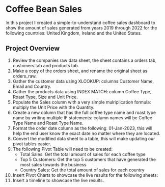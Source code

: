 # Coffee Bean Sales

In this project I created a simple-to-understand coffee sales dashboard to show the amount of sales generated from years 2019 through 2022 for the following countries: United Kingdom, Ireland and the United States.


## Project Overview
1. Review the companies raw data sheet, the sheet contains a orders tab, customers tab and products tab.
2. Make a copy of the orders sheet, and rename the original sheet as orders_raw.
3. Gather the customer data using XLOOKUP: columns Customer Name, Email and Country.
4. Gather the products data using INDEX MATCH: column Coffee Type, Roast Type, Size and Unit Price.
5. Populate the Sales column with a very simple mulriplication formula: multiply the Unit Price with the Quantity.
6. Create a new column that has the full coffee type name and roast type name by writing multiple IF statements: column names will be Coffee Type Name and Roast Type Name.
7. Format the order date column as the following: 01-Jan-2023, this will help the end user know the exact date no matter where they are located.
8. Convert the modified data sheet to a table, this will make updating our pivot tables easier.
9. The following Pivot Table will need to be created:
    - Total Sales: Get the total amount of sales for each coffee type
    - Top 5 Customers: Get the top 5 customers that have generated the most sales towards the business
    - Country Sales: Get the total amount of sales for each country
10. Insert Pivot Charts to showcase the live results for the following sheets:
11. Insert a timeline to showcase the live results.


